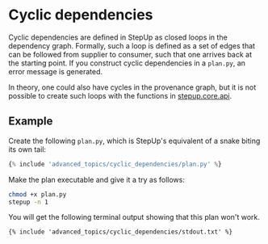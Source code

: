 # Cyclic dependencies

Cyclic dependencies are defined in StepUp as closed loops in the dependency graph.
Formally, such a loop is defined as a set of edges that can be followed from supplier to consumer,
such that one arrives back at the starting point.
If you construct cyclic dependencies in a `plan.py`, an error message is generated.

In theory, one could also have cycles in the provenance graph,
but it is not possible to create such loops with the functions in
[stepup.core.api](../reference/stepup.core.api.md).

## Example

Create the following `plan.py`, which is StepUp's equivalent of a snake biting its own tail:

```python
{% include 'advanced_topics/cyclic_dependencies/plan.py' %}
```

Make the plan executable and give it a try as follows:

```bash
chmod +x plan.py
stepup -n 1
```

You will get the following terminal output showing that this plan won't work.

```text
{% include 'advanced_topics/cyclic_dependencies/stdout.txt' %}
```
